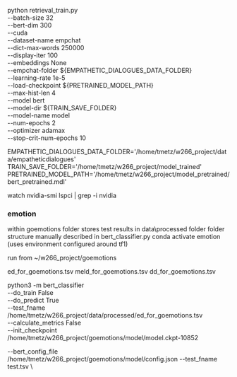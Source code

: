 python retrieval_train.py \
--batch-size 32 \
--bert-dim 300 \
--cuda \
--dataset-name empchat \
--dict-max-words 250000 \
--display-iter 100 \
--embeddings None \
--empchat-folder ${EMPATHETIC_DIALOGUES_DATA_FOLDER} \
--learning-rate 1e-5 \
--load-checkpoint ${PRETRAINED_MODEL_PATH} \
--max-hist-len 4 \
--model bert \
--model-dir ${TRAIN_SAVE_FOLDER} \
--model-name model \
--num-epochs 2 \
--optimizer adamax \
--stop-crit-num-epochs 10



EMPATHETIC_DIALOGUES_DATA_FOLDER='/home/tmetz/w266_project/data/empatheticdialogues'
TRAIN_SAVE_FOLDER='/home/tmetz/w266_project/model_trained'
PRETRAINED_MODEL_PATH='/home/tmetz/w266_project/model_pretrained/bert_pretrained.mdl'

watch nvidia-smi
lspci | grep -i nvidia

### emotion
within goemotions folder
stores test results in data\processed folder
folder structure manually described in bert_classifier.py
conda activate emotion
(uses environment configured around tf1)

run from ~/w266_project/goemotions

ed_for_goemotions.tsv
meld_for_goemotions.tsv
dd_for_goemotions.tsv

python3 -m bert_classifier \
--do_train False \
--do_predict True \
--test_fname /home/tmetz/w266_project/data/processed/ed_for_goemotions.tsv \
--calculate_metrics False \
--init_checkpoint /home/tmetz/w266_project/goemotions/model/model.ckpt-10852



--bert_config_file /home/tmetz/w266_project/goemotions/model/config.json
--test_fname test.tsv \
